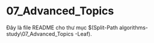 # 07_Advanced_Topics

Đây là file README cho thư mục $(Split-Path algorithms-study\07_Advanced_Topics -Leaf).
